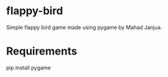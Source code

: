 # flappy-bird
  
Simple flappy bird game made using pygame by Mahad Janjua.  
  
# Requirements
pip install pygame